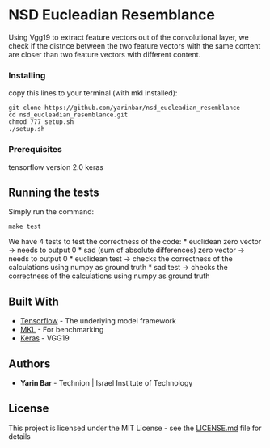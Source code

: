 # NSD Eucleadian Resemblance

Using Vgg19 to extract feature vectors out of the convolutional layer, we check if the distnce between the two feature vectors
with the same content are closer than two feature vectors with different content.

### Installing

copy this lines to your terminal (with mkl installed):

```
git clone https://github.com/yarinbar/nsd_eucleadian_resemblance
cd nsd_eucleadian_resemblance.git
chmod 777 setup.sh
./setup.sh
```

### Prerequisites

tensorflow version 2.0
keras


## Running the tests

Simply run the command:

```
make test
```

We have 4 tests to test the correctness of the code:
	* euclidean zero vector -> needs to output 0
	* sad (sum of absolute differences) zero vector -> needs to output 0
	* euclidean test -> checks the correctness of the calculations using numpy as ground truth
	* sad test -> checks the correctness of the calculations using numpy as ground truth



## Built With

* [Tensorflow](https://www.tensorflow.org/api_docs) 		- The underlying model framework
* [MKL](https://software.intel.com/en-us/mkl/documentation/view-all) 		- For benchmarking
* [Keras](https://keras.io/) 		- VGG19


## Authors

* **Yarin Bar** - Technion | Israel Institute of Technology


## License

This project is licensed under the MIT License - see the [LICENSE.md](LICENSE.md) file for details


